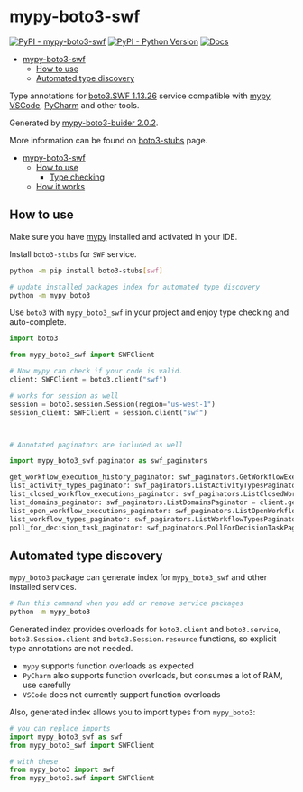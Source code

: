 # mypy-boto3-swf

[![PyPI - mypy-boto3-swf](https://img.shields.io/pypi/v/mypy-boto3-swf.svg?color=blue)](https://pypi.org/project/mypy-boto3-swf)
[![PyPI - Python Version](https://img.shields.io/pypi/pyversions/mypy-boto3-swf.svg?color=blue)](https://pypi.org/project/mypy-boto3-swf)
[![Docs](https://img.shields.io/readthedocs/mypy-boto3-builder.svg?color=blue)](https://mypy-boto3-builder.readthedocs.io/)

- [mypy-boto3-swf](#mypy-boto3-swf)
  - [How to use](#how-to-use)
  - [Automated type discovery](#automated-type-discovery)


Type annotations for
[boto3.SWF 1.13.26](https://boto3.amazonaws.com/v1/documentation/api/1.13.26/reference/services/swf.html#SWF) service
compatible with [mypy](https://github.com/python/mypy), [VSCode](https://code.visualstudio.com/),
[PyCharm](https://www.jetbrains.com/pycharm/) and other tools.

Generated by [mypy-boto3-buider 2.0.2](https://github.com/vemel/mypy_boto3_builder).

More information can be found on [boto3-stubs](https://pypi.org/project/boto3-stubs/) page.

- [mypy-boto3-swf](#mypy-boto3-swf)
  - [How to use](#how-to-use)
    - [Type checking](#type-checking)
  - [How it works](#how-it-works)

## How to use

Make sure you have [mypy](https://github.com/python/mypy) installed and activated in your IDE.

Install `boto3-stubs` for `SWF` service.

```bash
python -m pip install boto3-stubs[swf]

# update installed packages index for automated type discovery
python -m mypy_boto3
```

Use `boto3` with `mypy_boto3_swf` in your project and enjoy type checking and auto-complete.

```python
import boto3

from mypy_boto3_swf import SWFClient

# Now mypy can check if your code is valid.
client: SWFClient = boto3.client("swf")

# works for session as well
session = boto3.session.Session(region="us-west-1")
session_client: SWFClient = session.client("swf")



# Annotated paginators are included as well

import mypy_boto3_swf.paginator as swf_paginators

get_workflow_execution_history_paginator: swf_paginators.GetWorkflowExecutionHistoryPaginator = client.get_paginator("get_workflow_execution_history")
list_activity_types_paginator: swf_paginators.ListActivityTypesPaginator = client.get_paginator("list_activity_types")
list_closed_workflow_executions_paginator: swf_paginators.ListClosedWorkflowExecutionsPaginator = client.get_paginator("list_closed_workflow_executions")
list_domains_paginator: swf_paginators.ListDomainsPaginator = client.get_paginator("list_domains")
list_open_workflow_executions_paginator: swf_paginators.ListOpenWorkflowExecutionsPaginator = client.get_paginator("list_open_workflow_executions")
list_workflow_types_paginator: swf_paginators.ListWorkflowTypesPaginator = client.get_paginator("list_workflow_types")
poll_for_decision_task_paginator: swf_paginators.PollForDecisionTaskPaginator = client.get_paginator("poll_for_decision_task")
```

## Automated type discovery

`mypy_boto3` package can generate index for `mypy_boto3_swf` and other installed services.

```bash
# Run this command when you add or remove service packages
python -m mypy_boto3
```

Generated index provides overloads for `boto3.client` and `boto3.service`,
`boto3.Session.client` and `boto3.Session.resource` functions,
so explicit type annotations are not needed.

- `mypy` supports function overloads as expected
- `PyCharm` also supports function overloads, but consumes a lot of RAM, use carefully
- `VSCode` does not currently support function overloads

Also, generated index allows you to import types from `mypy_boto3`:

```python
# you can replace imports
import mypy_boto3_swf as swf
from mypy_boto3_swf import SWFClient

# with these
from mypy_boto3 import swf
from mypy_boto3.swf import SWFClient
```
